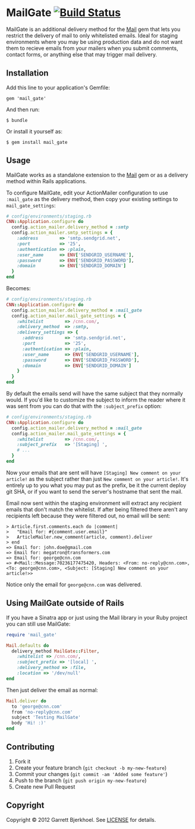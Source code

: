 MailGate [![Build Status](https://secure.travis-ci.org/dewski/mail_gate.png)](http://travis-ci.org/dewski/mail_gate)
========

MailGate is an additional delivery method for the [Mail](https://github.com/mikel/mail) gem that lets you restrict the delivery of mail to only whitelisted emails. Ideal for staging environments where you may be using production data and do not want them to recieve emails from your mailers when you submit comments, contact forms, or anything else that may trigger mail delivery.

## Installation

Add this line to your application's Gemfile:

    gem 'mail_gate'

And then run:

    $ bundle

Or install it yourself as:

    $ gem install mail_gate

## Usage

MailGate works as a standalone extension to the [Mail](https://github.com/mikel/mail) gem or as a delivery method within Rails applications.

To configure MailGate, edit your ActionMailer configuration to use `:mail_gate` as the delivery method, then copy your existing settings to  `mail_gate_settings`:

```ruby
# config/environments/staging.rb
CNN::Application.configure do
  config.action_mailer.delivery_method = :smtp
  config.action_mailer.smtp_settings = {
    :address        => 'smtp.sendgrid.net',
    :port           => '25',
    :authentication => :plain,
    :user_name      => ENV['SENDGRID_USERNAME'],
    :password       => ENV['SENDGRID_PASSWORD'],
    :domain         => ENV['SENDGRID_DOMAIN']
  }
end
```

Becomes:

```ruby
# config/environments/staging.rb
CNN::Application.configure do
  config.action_mailer.delivery_method = :mail_gate
  config.action_mailer.mail_gate_settings = {
    :whitelist        => /cnn.com/,
    :delivery_method  => :smtp,
    :delivery_settings => {
      :address        => 'smtp.sendgrid.net',
      :port           => '25',
      :authentication => :plain,
      :user_name      => ENV['SENDGRID_USERNAME'],
      :password       => ENV['SENDGRID_PASSWORD'],
      :domain         => ENV['SENDGRID_DOMAIN']
    }
  }
end
```

By default the emails send will have the same subject that they normally would. If you'd like to customize the subject to inform the reader where it was sent from you can do that with the `:subject_prefix` option:

```ruby
# config/environments/staging.rb
CNN::Application.configure do
  config.action_mailer.delivery_method = :mail_gate
  config.action_mailer.mail_gate_settings = {
    :whitelist        => /cnn.com/,
    :subject_prefix   => '[Staging] ',
    # ...
  }
end
```

Now your emails that are sent will have `[Staging] New comment on your article!` as the subject rather than just `New comment on your article!`. It's entirely up to you what you may put as the prefix, be it the current deploy git SHA, or if you want to send the server's hostname that sent the mail.

Email now sent within the staging environment will extract any recipient emails that don't match the whitelist. If after being filtered there aren't any recipients left because they were filtered out, no email will be sent:

```
> Article.first.comments.each do |comment|
>   "Email for: #{comment.user.email}"
>   ArticleMailer.new_comment(article, comment).deliver
> end
=> Email for: john.doe@gmail.com
=> Email for: megatron@transformers.com
=> Email for: george@cnn.com
=> #<Mail::Message:70236177475420, Headers: <From: no-reply@cnn.com>, <To: george@cnn.com>, <Subject: [Staging] New comment on your article!>>
```

Notice only the email for `george@cnn.com` was delivered.

## Using MailGate outside of Rails

If you have a Sinatra app or just using the Mail library in your Ruby project you can still use MailGate:

```ruby
require 'mail_gate'

Mail.defaults do
  delivery_method MailGate::Filter,
    :whitelist => /cnn.com/,
    :subject_prefix => '[local] ',
    :delivery_method => :file,
    :location => '/dev/null'
end
```

Then just deliver the email as normal:

```ruby
Mail.deliver do
  to 'george@cnn.com'
  from 'no-reply@cnn.com'
  subject 'Testing MailGate'
  body 'Hi! :)'
end
```

## Contributing

1. Fork it
2. Create your feature branch (`git checkout -b my-new-feature`)
3. Commit your changes (`git commit -am 'Added some feature'`)
4. Push to the branch (`git push origin my-new-feature`)
5. Create new Pull Request

## Copyright
Copyright © 2012 Garrett Bjerkhoel. See [LICENSE](https://github.com/dewski/mail_gate/blob/master/LICENSE) for details.
